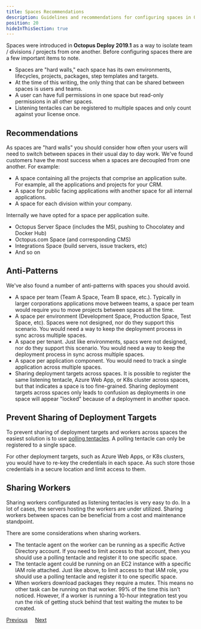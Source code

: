 ```yaml
---
title: Spaces Recommendations
description: Guidelines and recommendations for configuring spaces in Octopus Deploy.
position: 20
hideInThisSection: true
---
```


Spaces were introduced in **Octopus Deploy 2019.1** as a way to isolate team / divisions / projects from one another.  Before configuring spaces there are a few important items to note.

- Spaces are "hard walls," each space has its own environments, lifecycles, projects, packages, step templates and targets.
- At the time of this writing, the only thing that can be shared between spaces is users and teams.
- A user can have full permissions in one space but read-only permissions in all other spaces.
- Listening tentacles can be registered to multiple spaces and only count against your license once.

## Recommendations

As spaces are "hard walls" you should consider how often your users will need to switch between spaces in their usual day to day work.  We've found customers have the most success when a spaces are decoupled from one another.  For example:

- A space containing all the projects that comprise an application suite.  For example, all the applications and projects for your CRM.
- A space for public facing applications with another space for all internal applications.
- A space for each division within your company.

Internally we have opted for a space per application suite.

- Octopus Server Space (includes the MSI, pushing to Chocolatey and Docker Hub)
- Octopus.com Space (and corresponding CMS)
- Integrations Space (build servers, issue trackers, etc)
- And so on

## Anti-Patterns

We've also found a number of anti-patterns with spaces you should avoid.

- A space per team (Team A Space, Team B space, etc.).  Typically in larger corporations applications move between teams, a space per team would require you to move projects between spaces all the time.
- A space per environment (Development Space, Production Space, Test Space, etc).  Spaces were not designed, nor do they support this scenario.  You would need a way to keep the deployment process in sync across multiple spaces.
- A space per tenant.  Just like environments, spacs were not designed, nor do they support this scenario.  You would need a way to keep the deployment process in sync across multiple spaces.
- A space per application component.  You would need to track a single application across multiple spaces.
- Sharing deployment targets across spaces.  It is possible to register the same listening tentacle, Azure Web App, or K8s cluster across spaces, but that indicates a space is too fine-grained.  Sharing deployment targets across spaces only leads to confusion as deployments in one space will appear "locked" because of a deployment in another space.

## Prevent Sharing of Deployment Targets

To prevent sharing of deployment targets and workers across spaces the easiest solution is to use [polling tentacles](/docs/infrastructure/deployment-targets/windows-targets/tentacle-communication.md).  A polling tentacle can only be registered to a single space.

For other deployment targets, such as Azure Web Apps, or K8s clusters, you would have to re-key the credentials in each space.  As such store those credentials in a secure location and limit access to them.

## Sharing Workers

Sharing workers configurated as listening tentacles is very easy to do.  In a lot of cases, the servers hosting the workers are under utilized.  Sharing workers between spaces can be beneficial from a cost and maintenance standpoint.

There are some considerations when sharing workers.
- The tentacle agent on the worker can be running as a specific Active Directory account.  If you need to limit access to that account, then you should use a polling tentacle and register it to one specific space.
- The tentacle agent could be running on an EC2 instance with a specific IAM role attached.  Just like above, to limit access to that IAM role, you should use a polling tentacle and register it to one specific space.
- When workers download packages they require a mutex.  This means no other task can be running on that worker.  99% of the time this isn't noticed.  However, if a worker is running a 10-hour integration test you run the risk of getting stuck behind that test waiting the mutex to be created.

<span><a class="btn btn-outline-dark" href="/docs/getting-started/best-practices/installation-guidelines">Previous</a></span>&nbsp;&nbsp;&nbsp;&nbsp;&nbsp;<span><a class="btn btn-success" href="/docs/getting-started/best-practices/environments-and-deployment-targets-and-roles">Next</a></span>